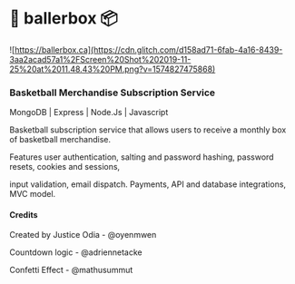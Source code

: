 #  🏀 ballerbox 📦

![https://ballerbox.ca](https://cdn.glitch.com/d158ad71-6fab-4a16-8439-3aa2acad57a1%2FScreen%20Shot%202019-11-25%20at%2011.48.43%20PM.png?v=1574827475868)


### Basketball Merchandise Subscription Service

MongoDB | Express | Node.Js | Javascript 

Basketball subscription service that allows users to receive a monthly box of basketball merchandise.

Features user authentication, salting and password hashing, password resets, cookies and sessions,

input validation, email dispatch. Payments, API and database integrations, MVC model. 


#### Credits

Created by Justice Odia - @oyenmwen

Countdown logic - @adriennetacke

Confetti Effect - @mathusummut

